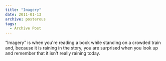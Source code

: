 ```yaml
---
title: "Imagery"
date: 2011-01-13
archive: posterous
tags: 
  - Archive Post
---
```


“Imagery” is when you're reading a book while standing on a crowded train and, because it is raining in the story, you are surprised when you look up and remember that it isn't really raining today.
